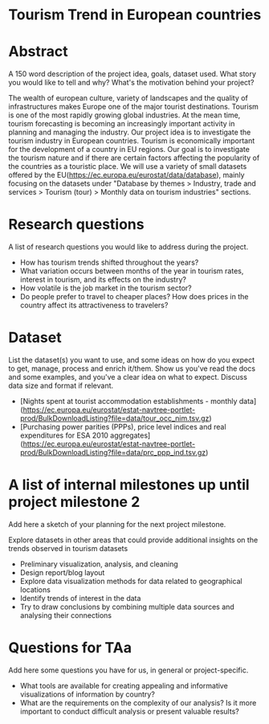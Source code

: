 # Tourism Trend in European countries

# Abstract
A 150 word description of the project idea, goals, dataset used. What story you would like to tell and why? What's the motivation behind your project?

The wealth of european culture, variety of landscapes and the quality of infrastructures makes Europe one of the major tourist destinations. Tourism is one of the most rapidly growing global industries. At the mean time, tourism forecasting is becoming an increasingly important activity in planning and managing the industry. Our project idea is to investigate the tourism industry in European countries. Tourism is economically important for the development of a country in EU regions. Our goal is to investigate the tourism nature and if there are certain factors affecting the popularity of the countries as a touristic place. We will use a variety of small datasets offered by the EU(https://ec.europa.eu/eurostat/data/database), mainly focusing on the datasets under "Database by themes > Industry, trade and services > Tourism (tour) > Monthly data on tourism industries" sections. 

# Research questions
A list of research questions you would like to address during the project. 

* How has tourism trends shifted throughout the years?
* What variation occurs between months of the year in tourism rates, interest in tourism, and its effects on the industry?
* How volatile is the job market in the tourism sector?
* Do people prefer to travel to cheaper places? How does prices in the country affect its attractiveness to travelers?

# Dataset
List the dataset(s) you want to use, and some ideas on how do you expect to get, manage, process and enrich it/them. Show us you've read the docs and some examples, and you've a clear idea on what to expect. Discuss data size and format if relevant.

* [Nights spent at tourist accommodation establishments - monthly data] (https://ec.europa.eu/eurostat/estat-navtree-portlet-prod/BulkDownloadListing?file=data/tour_occ_nim.tsv.gz)
* [Purchasing power parities (PPPs), price level indices and real expenditures for ESA 2010 aggregates] (https://ec.europa.eu/eurostat/estat-navtree-portlet-prod/BulkDownloadListing?file=data/prc_ppp_ind.tsv.gz)


# A list of internal milestones up until project milestone 2
Add here a sketch of your planning for the next project milestone.

Explore datasets in other areas that could provide additional insights on the trends observed in tourism datasets
* Preliminary visualization, analysis, and cleaning
* Design report/blog layout
* Explore data visualization methods for data related to geographical locations
* Identify trends of interest in the data
* Try to draw conclusions by combining multiple data sources and analysing their connections

# Questions for TAa
Add here some questions you have for us, in general or project-specific.


* What tools are available for creating appealing and informative visualizations of information by country?
* What are the requirements on the complexity of our analysis? Is it more important to conduct difficult analysis or present valuable results?
